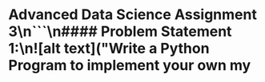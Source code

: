 # Advanced Data Science Assignment 3\n```\n#### Problem Statement​ ​1:\n![alt text]("Write a Python Program to implement your own my